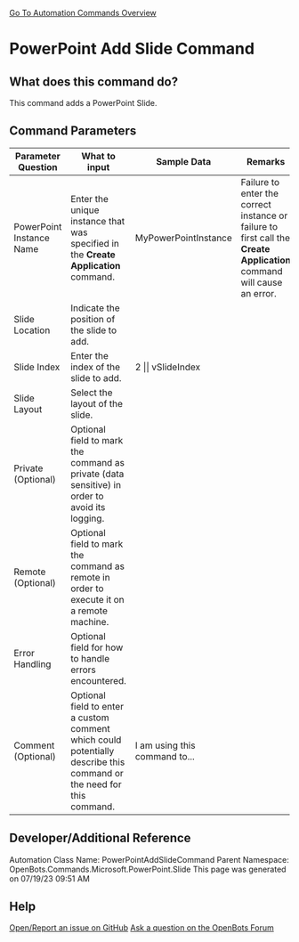 <!--TITLE: PowerPoint Add Slide Command -->
<!-- SUBTITLE: a command in the Microsoft Commands\PowerPoint\Slide group. -->
[Go To Automation Commands Overview](/automation-commands)


# PowerPoint Add Slide Command


## What does this command do?
This command adds a PowerPoint Slide.


## Command Parameters
| Parameter Question   	| What to input  	|  Sample Data 	| Remarks  	|
| ---                    | ---               | ---           | ---       |
|PowerPoint Instance Name|Enter the unique instance that was specified in the **Create Application** command.|MyPowerPointInstance|Failure to enter the correct instance or failure to first call the **Create Application** command will cause an error.|
|Slide Location|Indicate the position of the slide to add.|||
|Slide Index|Enter the index of the slide to add.|2 \|\| vSlideIndex||
|Slide Layout|Select the layout of the slide.|||
|Private (Optional)|Optional field to mark the command as private (data sensitive) in order to avoid its logging.|||
|Remote (Optional)|Optional field to mark the command as remote in order to execute it on a remote machine.|||
|Error Handling|Optional field for how to handle errors encountered.|||
|Comment (Optional)|Optional field to enter a custom comment which could potentially describe this command or the need for this command.|I am using this command to...||


## Developer/Additional Reference
Automation Class Name: PowerPointAddSlideCommand
Parent Namespace: OpenBots.Commands.Microsoft.PowerPoint.Slide
This page was generated on 07/19/23 09:51 AM


## Help
[Open/Report an issue on GitHub](https://github.com/OpenBotsAI/OpenBots.Studio/issues/new)
[Ask a question on the OpenBots Forum](https://openbots.ai/forums/)
